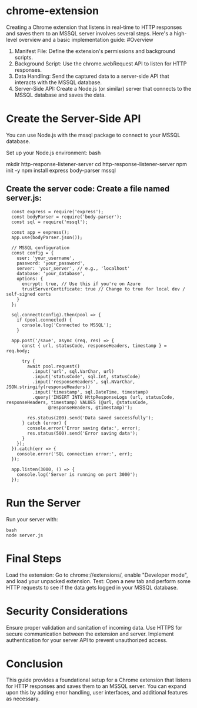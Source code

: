 # chrome-extension
Creating a Chrome extension that listens in real-time to HTTP responses and saves them to an MSSQL server involves several steps. Here's a high-level overview and a basic implementation guide:
#Overview
1. Manifest File: Define the extension's permissions and background scripts.
2. Background Script: Use the chrome.webRequest API to listen for HTTP responses.
3. Data Handling: Send the captured data to a server-side API that interacts with the MSSQL database.
4. Server-Side API: Create a Node.js (or similar) server that connects to the MSSQL database and saves the data.

# Create the Server-Side API
You can use Node.js with the mssql package to connect to your MSSQL database.

  Set up your Node.js environment:
  bash

 
  mkdir http-response-listener-server
  cd http-response-listener-server
  npm init -y
  npm install express body-parser mssql
  
  ## Create the server code: Create a file named server.js:
  
      const express = require('express');
      const bodyParser = require('body-parser');
      const sql = require('mssql');
      
      const app = express();
      app.use(bodyParser.json());
      
      // MSSQL configuration
      const config = {
        user: 'your_username',
        password: 'your_password',
        server: 'your_server', // e.g., 'localhost'
        database: 'your_database',
        options: {
          encrypt: true, // Use this if you're on Azure
          trustServerCertificate: true // Change to true for local dev / self-signed certs
        }
      };
      
      sql.connect(config).then(pool => {
        if (pool.connected) {
          console.log('Connected to MSSQL');
        }
      
      app.post('/save', async (req, res) => {
          const { url, statusCode, responseHeaders, timestamp } = req.body;
      
          try {
            await pool.request()
              .input('url', sql.VarChar, url)
              .input('statusCode', sql.Int, statusCode)
              .input('responseHeaders', sql.NVarChar, JSON.stringify(responseHeaders))
              .input('timestamp', sql.DateTime, timestamp)
              .query('INSERT INTO HttpResponseLogs (url, statusCode, responseHeaders, timestamp) VALUES (@url, @statusCode, 
                    @responseHeaders, @timestamp)');
      
            res.status(200).send('Data saved successfully');
          } catch (error) {
            console.error('Error saving data:', error);
            res.status(500).send('Error saving data');
          }
        });
      }).catch(err => {
        console.error('SQL connection error:', err);
      });
      
      app.listen(3000, () => {
        console.log('Server is running on port 3000');
      });

#   Run the Server
Run your server with:

    bash
    node server.js
  
# Final Steps
Load the extension: Go to chrome://extensions/, enable "Developer mode", and load your unpacked extension.
Test: Open a new tab and perform some HTTP requests to see if the data gets logged in your MSSQL database.

# Security Considerations
Ensure proper validation and sanitation of incoming data.
Use HTTPS for secure communication between the extension and server.
Implement authentication for your server API to prevent unauthorized access.

# Conclusion
This guide provides a foundational setup for a Chrome extension that listens for HTTP responses and saves them to an MSSQL server. You can expand upon this by adding error handling, user interfaces, and additional features as necessary.
